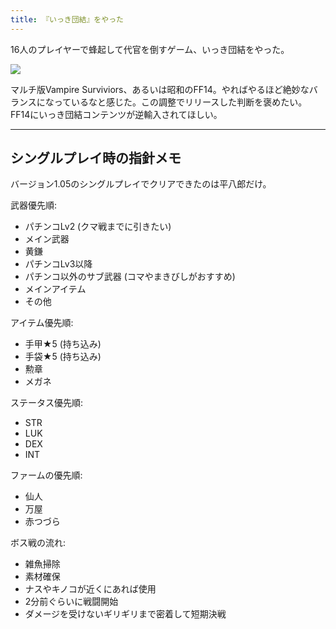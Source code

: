 ```yaml
---
title: 『いっき団結』をやった
---
```

16人のプレイヤーで蜂起して代官を倒すゲーム、いっき団結をやった。

![](https://lh4.googleusercontent.com/8xFBFZd0A3kogT006owRYMBVENv-TDGKJH1nyr_1hf6PB2R93vg3MYBV5l7OARkMNFaemYI17VBH5a_9QQQ7ttlGeVO63D_IMbUJ0lufzez39wAGhYhiDh1Va2gvAl8N0zgLdv8QvkIzKRqDYxQCnak)

マルチ版Vampire Surviviors、あるいは昭和のFF14。やればやるほど絶妙なバランスになっているなと感じた。この調整でリリースした判断を褒めたい。FF14にいっき団結コンテンツが逆輸入されてほしい。

* * *

シングルプレイ時の指針メモ
-------------

バージョン1.05のシングルプレイでクリアできたのは平八郎だけ。

武器優先順:

*   パチンコLv2 (クマ戦までに引きたい)
*   メイン武器
*   黄鎌
*   パチンコLv3以降
*   パチンコ以外のサブ武器 (コマやまきびしがおすすめ)
*   メインアイテム
*   その他

アイテム優先順:

*   手甲★5 (持ち込み)
*   手袋★5 (持ち込み)
*   勲章
*   メガネ

ステータス優先順:

*   STR
*   LUK
*   DEX
*   INT

ファームの優先順:

*   仙人
*   万屋
*   赤つづら

ボス戦の流れ:

*   雑魚掃除
*   素材確保
*   ナスやキノコが近くにあれば使用
*   2分前ぐらいに戦闘開始
*   ダメージを受けないギリギリまで密着して短期決戦
